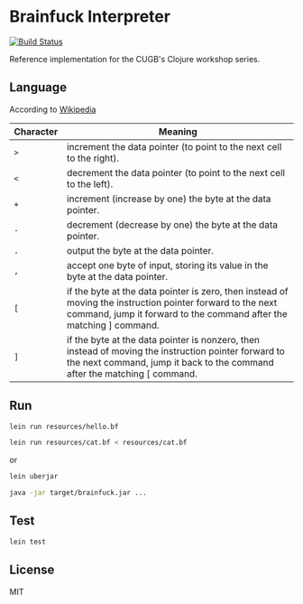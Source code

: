 # Brainfuck Interpreter

[![Build Status](https://travis-ci.org/hemmvm/brainfuck-clj.png?branch=master)](https://travis-ci.org/hemmvm/brainfuck-clj)

Reference implementation for the CUGB's Clojure workshop series.

## Language

According to [Wikipedia](https://en.wikipedia.org/wiki/Brainfuck#Commands)

Character | Meaning
--------- | ---------
`>`       | increment the data pointer (to point to the next cell to the right).
`<`       | decrement the data pointer (to point to the next cell to the left).
`+`       | increment (increase by one) the byte at the data pointer.
`-`       | decrement (decrease by one) the byte at the data pointer.
`.`       | output the byte at the data pointer.
`,`       | accept one byte of input, storing its value in the byte at the data pointer.
`[`       | if the byte at the data pointer is zero, then instead of moving the instruction pointer forward to the next command, jump it forward to the command after the matching ] command.
`]`       | if the byte at the data pointer is nonzero, then instead of moving the instruction pointer forward to the next command, jump it back to the command after the matching [ command.

## Run

```bash
lein run resources/hello.bf

lein run resources/cat.bf < resources/cat.bf
```

or

```bash
lein uberjar

java -jar target/brainfuck.jar ...
```

## Test

```bash
lein test
```

## License
MIT
